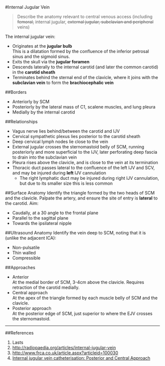 #Internal Jugular Vein
> Describe the anatomy relevant to central venous access (including ~~femoral,~~ internal jugular, ~~external jugular, subclavian and peripheral~~ veins)

The internal jugular vein:
* Originates at the **jugular bulb**  
This is a dilatation formed by the confluence of the inferior petrosal sinus and the sigmoid sinus.
* Exits the skull via the **jugular foramen**
* Descends laterally to the internal carotid (and later the common carotid) in the **carotid sheath**
* Terminates behind the sternal end of the clavicle, where it joins with the **subclavian vein** to form the **brachiocephalic vein**

##Borders
* Anteriorly by SCM
* Posteriorly by the lateral mass of C1, scalene muscles, and lung pleura
* Medially by the internal carotid

##Relationships
* Vagus nerve lies behind/between the carotid and IJV
* Cervical sympathetic plexus lies posterior to the carotid sheath
* Deep cervical lymph nodes lie close to the vein
* External jugular crosses the sternomastoid belly of SCM, running posteriorly and more superficial to the IJV, later perforating deep fascia to drain into the subclavian vein
* Pleura rises above the clavicle, and is close to the vein at its termination
* Thoracic duct passes lateral to the confluence of the left IJV and SCV, and may be injured during **left** IJV cannulation
    * The right lymphatic duct may be injured during right IJV cannulation, but due to its smaller size this is less common


##Surface Anatomy
Identify the triangle formed by the two heads of SCM and the clavicle. Palpate the artery, and ensure the site of entry is **lateral** to the carotid. Aim:
* Caudally, at a 30 angle to the frontal plane
* Parallel to the sagittal plane
* Towards the ipsilateral nipple


##Ultrasound Anatomy
Identify the vein deep to SCM, noting that it is (unlike the adjacent ICA):
* Non-pulsatile  
* Thin walled
* Compressible  


##Approaches
* Anterior  
At the medial border of SCM, 3-4cm above the clavicle. Requires retraction of the carotid medially.
* Central approach  
At the apex of the triangle formed by each muscle belly of SCM and the clavicle.
* Posterior approach  
At the posterior edge of SCM, just superior to where the EJV crosses the sternomastoid.


---
##References
1. Lasts
2. http://radiopaedia.org/articles/internal-jugular-vein
3. http://www.frca.co.uk/article.aspx?articleid=100030
4. [Internal jugular vein catheterisation: Posterior and Central Approach](http://www.thecardiacicu.com/for_experts/jugular_intro_eng.html)
